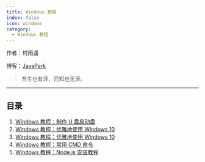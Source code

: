 ```yaml
---
title: Windows 教程
index: false
icon: windows
category:
  - Windows 教程
---
```

作者：村雨遥

博客：[JavaPark](https://cunyu1943.github.io/JavaPark)

>   吾生也有涯，而知也无涯。
---
## 目录

1. [Windows 教程：制作 U 盘启动盘](2022-04-12-how-to-make-usb-boot-drive.md)
2. [Windows 教程：优雅地使用 Windows 10](2022-04-12-windows-install.md)
3. [Windows 教程：优雅地使用 Windows 10](2022-04-13-how-to-use-windows10.md)
4. [Windows 教程：常用 CMD 命令](2022-11-26-cmd-command.md)
5. [Windows 教程：Node.js 安装教程](2022-04-14-nodejs-install.md)
